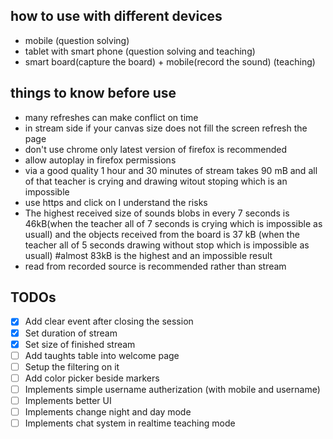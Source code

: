 ## how to use with different devices
<ul>
	<li>mobile (question solving)</li>
	<li>tablet with smart phone (question solving and teaching)</li>
	<li>smart board(capture the board) + mobile(record the sound) (teaching)</li>
</ul>

## things to know before use
<ul>
	<li>many refreshes can make conflict on time</li>
	<li>in stream side if your canvas size does not fill the screen refresh the page </li>
	<li>don't use chrome only latest version of firefox is recommended</li>
	<li>allow autoplay in firefox permissions</li>
	<li>via a good quality 1 hour and 30 minutes of stream takes 90 mB and all of that teacher is crying and drawing witout stoping which is an impossible</li>
	<li>use https and click on I understand the risks</li>
	<li>The highest received size of sounds blobs in every 7 seconds is 46kB(when the teacher all of 7 seconds is crying which is impossible as usuall) and the objects received from the board is 37 kB (when the teacher all of 5 seconds drawing without stop which is impossible as usuall) #almost 83kB is the highest and an impossible result</li>
	<li>read from recorded source is recommended rather than stream</li>
</ul>

## TODOs
- [X] Add clear event after closing the session
- [X] Set duration of stream
- [X] Set size of finished stream
- [ ] Add taughts table into welcome page
- [ ] Setup the filtering on it
- [ ] Add color picker beside markers
- [ ] Implements simple username autherization (with mobile and username)
- [ ] Implements better UI
- [ ] Implements change night and day mode
- [ ] Implements chat system in realtime teaching mode
